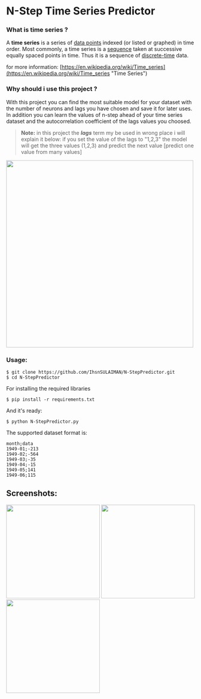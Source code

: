 # N-Step Time Series Predictor

### What is time series ?
A **time series** is a series of [data points](http://www.wikizero.biz/index.php?q=aHR0cHM6Ly9lbi53aWtpcGVkaWEub3JnL3dpa2kvRGF0YV9wb2ludA "Data point") indexed (or listed or graphed) in time order. Most commonly, a time series is a [sequence](http://www.wikizero.biz/index.php?q=aHR0cHM6Ly9lbi53aWtpcGVkaWEub3JnL3dpa2kvU2VxdWVuY2U "Sequence") taken at successive equally spaced points in time. Thus it is a sequence of [discrete-time](http://www.wikizero.biz/index.php?q=aHR0cHM6Ly9lbi53aWtpcGVkaWEub3JnL3dpa2kvRGlzY3JldGUtdGltZQ "Discrete-time") data.

for more information: [https://en.wikipedia.org/wiki/Time_series](https://en.wikipedia.org/wiki/Time_series "Time Series")

### Why should i use this project ?
With this project you can find the most suitable model for your dataset with the number of neurons and lags you have chosen and save it for later uses.  
In addition you can learn the values of n-step ahead of your time series dataset and the autocorrelation coefficient of the lags values you choosed.


> **Note:**
in this project the ***lags*** term my be used in wrong place i will explain it below:
if you set the value of the lags to "1,2,3" the model will get the three values (1,2,3) and predict the next value [predict one value from many values]


<img src="https://github.com/IhsnSULAIMAN/N-StepPredictor/raw/master/screenshots/ss%20(0).png" width="500"/>


### Usage: 

	$ git clone https://github.com/IhsnSULAIMAN/N-StepPredictor.git
	$ cd N-StepPredictor

For installing the required libraries

	$ pip install -r requirements.txt

And it's ready:

	$ python N-StepPredictor.py
The supported dataset format is:
````
month;data
1949-01;-213
1949-02;-564
1949-03;-35
1949-04;-15
1949-05;141
1949-06;115
````
 

## Screenshots:

<img src="https://github.com/IhsnSULAIMAN/N-StepPredictor/raw/master/screenshots/ss%20(1).png" width="250"/>
<img src="https://github.com/IhsnSULAIMAN/N-StepPredictor/raw/master/screenshots/ss%20(2).png" width="250"/>
<img src="https://github.com/IhsnSULAIMAN/N-StepPredictor/raw/master/screenshots/ss%20(3).png" width="250"/>




